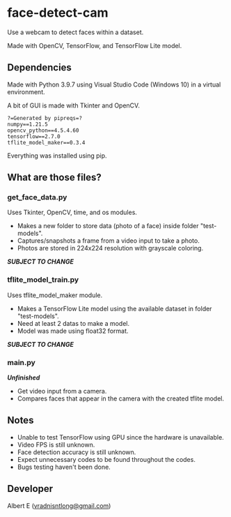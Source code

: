 # face-detect-cam
Use a webcam to detect faces within a dataset.

Made with OpenCV, TensorFlow, and TensorFlow Lite model.

## Dependencies
Made with Python 3.9.7 using Visual Studio Code (Windows 10) in a virtual environment.

A bit of GUI is made with Tkinter and OpenCV.
```
?=Generated by pipreqs=?
numpy==1.21.5
opencv_python==4.5.4.60
tensorflow==2.7.0
tflite_model_maker==0.3.4
```
Everything was installed using pip.

## What are those files?
### get_face_data.py
Uses Tkinter, OpenCV, time, and os modules.
- Makes a new folder to store data (photo of a face) inside folder "test-models".
- Captures/snapshots a frame from a video input to take a photo.
- Photos are stored in 224x224 resolution with grayscale coloring.

_**SUBJECT TO CHANGE**_

### tflite_model_train.py
Uses tflite_model_maker module.
- Makes a TensorFlow Lite model using the available dataset in folder "test-models".
- Need at least 2 datas to make a model.
- Model was made using float32 format.

_**SUBJECT TO CHANGE**_

### main.py
_**Unfinished**_
- Get video input from a camera.
- Compares faces that appear in the camera with the created tflite model.

## Notes
- Unable to test TensorFlow using GPU since the hardware is unavailable.
- Video FPS is still unknown.
- Face detection accuracy is still unknown.
- Expect unnecessary codes to be found throughout the codes.
- Bugs testing haven't been done.

## Developer
Albert E (vradnisntlong@gmail.com)
